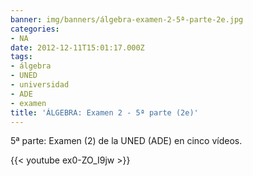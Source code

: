 ```yaml
---
banner: img/banners/álgebra-examen-2-5ª-parte-2e.jpg
categories:
- NA
date: 2012-12-11T15:01:17.000Z
tags:
- álgebra
- UNED
- universidad
- ADE
- examen
title: 'ÁLGEBRA: Examen 2 - 5ª parte (2e)'
---
```


5ª parte: Examen (2) de la UNED (ADE) en cinco vídeos.

{{< youtube ex0-ZO_I9jw >}}
